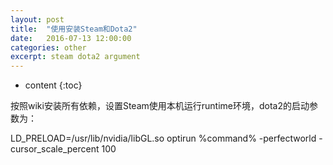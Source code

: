 ```yaml
---
layout: post
title:  "使用安装Steam和Dota2"
date:   2016-07-13 12:00:00
categories: other
excerpt: steam dota2 argument
---
```


* content
{:toc}

按照wiki安装所有依赖，设置Steam使用本机运行runtime环境，dota2的启动参数为：

LD_PRELOAD=/usr/lib/nvidia/libGL.so optirun %command% -perfectworld -cursor_scale_percent 100
